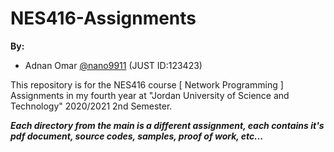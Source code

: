 # NES416-Assignments

**By:**
- Adnan Omar [@nano9911](https://github.com/nano9911) (JUST ID:123423)

This repository is for the NES416 course [ Network Programming ] Assignments in my fourth year at "Jordan University of Science and Technology" 2020/2021 2nd Semester.

***Each directory from the main is a different assignment, each contains it's pdf document, source codes, samples, proof of work, etc...***

